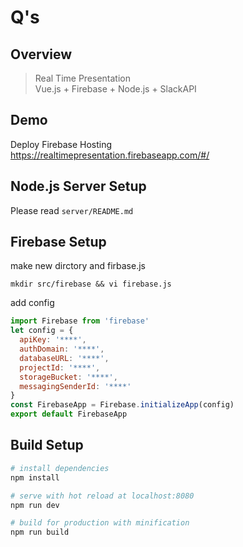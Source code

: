 # Q's

## Overview
> Real Time Presentation  
> Vue.js + Firebase + Node.js + SlackAPI

## Demo
Deploy Firebase Hosting  
https://realtimepresentation.firebaseapp.com/#/

## Node.js Server Setup
Please read ```server/README.md```

## Firebase Setup

make new dirctory and firbase.js

```
mkdir src/firebase && vi firebase.js
```
add config

```js:firebase.js
import Firebase from 'firebase'
let config = {
  apiKey: '****',
  authDomain: '****',
  databaseURL: '****',
  projectId: '****',
  storageBucket: '****',
  messagingSenderId: '****'
}
const FirebaseApp = Firebase.initializeApp(config)
export default FirebaseApp
```

## Build Setup

``` bash
# install dependencies
npm install

# serve with hot reload at localhost:8080
npm run dev

# build for production with minification
npm run build

```
